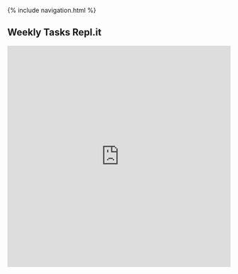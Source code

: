{% include navigation.html %}

## Weekly Tasks Repl.it

<!-- .slide -->

<iframe frameborder="0" width="100%" height="500px" src="https://replit.com/@ChristopherRub3/T3-Individual-with-Menu?embed=true"></iframe>
